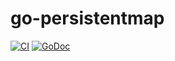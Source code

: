 # go-persistentmap

[![CI](https://github.com/aleasoluciones/go-persistentmap/actions/workflows/ci.yml/badge.svg?branch=master)](https://github.com/aleasoluciones/go-persistentmap/actions/workflows/ci.yml)
[![GoDoc](https://godoc.org/github.com/aleasoluciones/go-persistentmap?status.png)](http://godoc.org/github.com/aleasoluciones/go-persistentmap)
